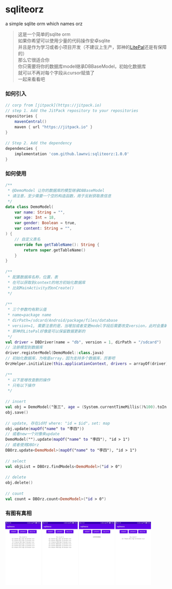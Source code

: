 # sqliteorz

a simple sqlite orm which names orz

> 这是一个简单的sqlite orm  
> 如果你希望可以使用少量的代码操作安卓sqlite   
> 并且是作为学习或者小项目开发（不建议上生产，郭神的[LitePal](https://github.com/guolindev/LitePal)还是有保障的）  
> 那么它很适合你   
> 你只需要将你的数据库model继承DBBaseModel，初始化数据库   
> 就可以不再对每个字段从cursor赋值了   
> 一起来看看吧  
  
  
  
### 如何引入
```groovy
// corp from [jitpack](https://jitpack.io)
// step 1. Add the JitPack repository to your repositories
repositories {
    mavenCentral()
    maven { url "https://jitpack.io" }
}

// Step 2. Add the dependency
dependencies {
    implementation 'com.github.lawnvi:sqliteorz:1.0.0'
}

```
  
  
  
### 如何使用
```kotlin
/**
 * @DemoModel 让你的数据库的模型继承DBBaseModel
 * 请注意，至少需要一个空的构造函数，用于反射获取表信息
 */
data class DemoModel(
    var name: String = "",
    var age: Int = 18,
    var gender: Boolean = true,
    var content: String = "",
) {
    // 自定义表名
    override fun getTableName(): String {
        return super.getTableName()
    }
}

/**
 * 配置数据库名称，位置，表
 * 在可以获取到context的地方初始化数据库
 * 比如MainActivity的onCreate()
 */

/**
 * 三个参数均有默认值
 * name=package name
 * dirPath=/sdcard/Android/package/files/database
 * version=1, 需要注意的是，当增加或者变更model字段后需要改变version，此时会重新创建数据库，数据丢失
 * 郭神的LitePal好像是可以保留数据更新的
 */
val driver = DBDriver(name = "db", version = 1, dirPath = "/sdcard")
// 注册模型到数据库
driver.registerModel(DemoModel::class.java)
// 初始化数据库，为啥是array，因为支持多个数据库，厉害吧
OrzHelper.initialize(this.applicationContext, drivers = arrayOf(driver))

/**
 * 以下是增改查删的操作
 * 只有以下操作
 */

// insert
val obj = DemoModel("张三", age = (System.currentTimeMillis()%100).toInt())
obj.save()

// update, 存在id时 where: "id = $id"，set: map
obj.update(mapOf("name" to "李四"))
// 或者new一个对像来update
DemoModel("").update(mapOf("name" to "李四"), "id > 1")
// 或者使用DBOrz
DBOrz.update<DemoModel>(mapOf("name" to "李四"), "id > 1")

// select
val objList = DBOrz.findModels<DemoModel>("id > 0")

// delete
obj.delete()

// count
val count = DBOrz.count<DemoModel>("id > 0")

```




### 有图有真相
<div style="display: inline-block;">
<img  src="https://raw.githubusercontent.com/lawnvi/sqliteorz/main/.github/images/1.jpg" width="22%" />
<img  src="https://raw.githubusercontent.com/lawnvi/sqliteorz/main/.github/images/2.jpg" width="22%" />
<img  src="https://raw.githubusercontent.com/lawnvi/sqliteorz/main/.github/images/3.jpg" width="22%"/>
<img  src="https://raw.githubusercontent.com/lawnvi/sqliteorz/main/.github/images/4.jpg" width="22%">
</div>